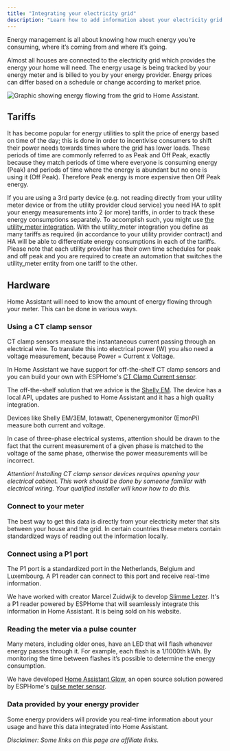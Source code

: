 ```yaml
---
title: "Integrating your electricity grid"
description: "Learn how to add information about your electricity grid to Home Assistant home energy management."
---
```


Energy management is all about knowing how much energy you’re consuming, where it’s coming from and where it’s going.

Almost all houses are connected to the electricity grid which provides the energy your home will need. The energy usage is being tracked by your energy meter and is billed to you by your energy provider. Energy prices can differ based on a schedule or change according to market price.

<img src='/images/docs/energy/grid.png' alt='Graphic showing energy flowing from the grid to Home Assistant.' style='border: 0;box-shadow: none;'>

## Tariffs

It has become popular for energy utilities to split the price of energy based on time of the day; this is done in order to incentivise consumers to shift their power needs towards times where the grid has lower loads. These periods of time are commonly referred to as Peak and Off Peak, exactly because they match periods of time where everyone is consuming energy (Peak) and periods of time where the energy is abundant but no one is using it (Off Peak). Therefore Peak energy is more expensive then Off Peak energy.

If you are using a 3rd party device (e.g. not reading directly from your utility meter device or from the utility provider cloud service) you need HA to split your energy measurements into 2 (or more) tariffs, in order to track these energy consumptions separately. To accomplish such, you might use [the utility_meter integration](/integrations/utility_meter/). With the utility_meter integration you define as many tariffs as required (in accordance to your utility provider contract) and HA will be able to differentiate energy consumptions in each of the tariffs. Please note that each utility provider has their own time schedules for peak and off peak and you are required to create an automation that switches the utility_meter entity from one tariff to the other.

## Hardware

Home Assistant will need to know the amount of energy flowing through your meter. This can be done in various ways.

### Using a CT clamp sensor

CT clamp sensors measure the instantaneous current passing through an electrical wire. To translate this into electrical power (W) you also need a voltage measurement, because Power = Current x Voltage.

In Home Assistant we have support for off-the-shelf CT clamp sensors and you can build your own with ESPHome's [CT Clamp Current sensor](https://esphome.io/components/sensor/ct_clamp.html).

The off-the-shelf solution that we advice is the [Shelly EM](https://shop.shelly.cloud/shelly-em-120a-clamp-wifi-smart-home-automation#143). The device has a local API, updates are pushed to Home Assistant and it has a high quality integration.

Devices like Shelly EM/3EM, Iotawatt, Openenergymonitor (EmonPi) measure both current and voltage.

In case of three-phase electrical systems, attention should be drawn to the fact that the current measurement of a given phase is matched to the voltage of the same phase, otherwise the power measurements will be incorrect.

_Attention! Installing CT clamp sensor devices requires opening your electrical cabinet. This work should be done by someone familiar with electrical wiring. Your qualified installer will know how to do this._

### Connect to your meter

The best way to get this data is directly from your electricity meter that sits between your house and the grid. In certain countries these meters contain standardized ways of reading out the information locally.

### Connect using a P1 port

The P1 port is a standardized port in the Netherlands, Belgium and Luxembourg. A P1 reader can connect to this port and receive real-time information.

We have worked with creator Marcel Zuidwijk to develop [Slimme Lezer](https://www.slimmelezer.nl). It's a P1 reader powered by ESPHome that will seamlessly integrate this information in Home Assistant. It is being sold on his website.

### Reading the meter via a pulse counter

Many meters, including older ones, have an LED that will flash whenever energy passes through it. For example, each flash is a 1/1000th kWh. By monitoring the time between flashes it’s possible to determine the energy consumption.

We have developed [Home Assistant Glow](https://github.com/klaasnicolaas/home-assistant-glow), an open source solution powered by ESPHome's [pulse meter sensor](https://esphome.io/components/sensor/pulse_meter.html).

### Data provided by your energy provider

Some energy providers will provide you real-time information about your usage and have this data integrated into Home Assistant.

_Disclaimer: Some links on this page are affiliate links._
